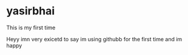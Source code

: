 # yasirbhai
This is my first time

Heyy imn very exicetd to say im using githubb for the first time and im happy
